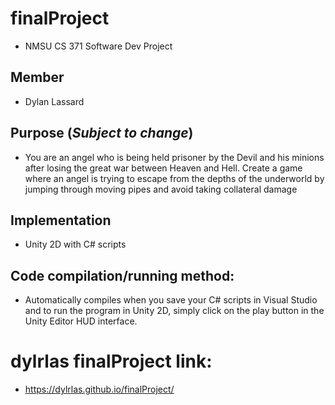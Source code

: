 # finalProject
* NMSU CS 371 Software Dev Project

## Member
* Dylan Lassard


## Purpose (*Subject to change*)
* You are an angel who is being held prisoner by the Devil and his minions after losing the great war between Heaven and Hell. Create a game where an angel is trying to escape from the depths of the underworld by jumping through moving pipes and avoid taking collateral damage

## Implementation
* Unity 2D with C# scripts

## Code compilation/running method:
* Automatically compiles when you save your C# scripts in Visual Studio and to run the program in Unity 2D, simply click on the play button in the Unity Editor HUD interface.


# dylrlas finalProject link:
* https://dylrlas.github.io/finalProject/


